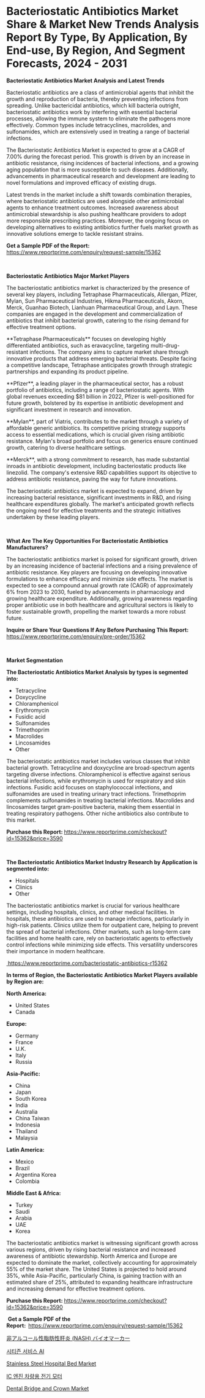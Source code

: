 <p><h1>Bacteriostatic Antibiotics Market Share & Market New Trends Analysis Report By Type, By Application, By End-use, By Region, And Segment Forecasts, 2024 - 2031</h1></p><p><strong>Bacteriostatic Antibiotics Market Analysis and Latest Trends</strong></p>
<p><p>Bacteriostatic antibiotics are a class of antimicrobial agents that inhibit the growth and reproduction of bacteria, thereby preventing infections from spreading. Unlike bactericidal antibiotics, which kill bacteria outright, bacteriostatic antibiotics work by interfering with essential bacterial processes, allowing the immune system to eliminate the pathogens more effectively. Common types include tetracyclines, macrolides, and sulfonamides, which are extensively used in treating a range of bacterial infections.</p><p>The Bacteriostatic Antibiotics Market is expected to grow at a CAGR of 7.00% during the forecast period. This growth is driven by an increase in antibiotic resistance, rising incidences of bacterial infections, and a growing aging population that is more susceptible to such diseases. Additionally, advancements in pharmaceutical research and development are leading to novel formulations and improved efficacy of existing drugs.</p><p>Latest trends in the market include a shift towards combination therapies, where bacteriostatic antibiotics are used alongside other antimicrobial agents to enhance treatment outcomes. Increased awareness about antimicrobial stewardship is also pushing healthcare providers to adopt more responsible prescribing practices. Moreover, the ongoing focus on developing alternatives to existing antibiotics further fuels market growth as innovative solutions emerge to tackle resistant strains.</p></p>
<p><strong>Get a Sample PDF of the Report:&nbsp;</strong> <a href="https://www.reportprime.com/enquiry/request-sample/15362">https://www.reportprime.com/enquiry/request-sample/15362</a></p>
<p>&nbsp;</p>
<p><strong>Bacteriostatic Antibiotics Major Market Players</strong></p>
<p><p>The bacteriostatic antibiotics market is characterized by the presence of several key players, including Tetraphase Pharmaceuticals, Allergan, Pfizer, Mylan, Sun Pharmaceutical Industries, Hikma Pharmaceuticals, Akorn, Merck, Guanhao Biotech, Lianhuan Pharmaceutical Group, and Layn. These companies are engaged in the development and commercialization of antibiotics that inhibit bacterial growth, catering to the rising demand for effective treatment options.</p><p>**Tetraphase Pharmaceuticals** focuses on developing highly differentiated antibiotics, such as eravacycline, targeting multi-drug-resistant infections. The company aims to capture market share through innovative products that address emerging bacterial threats. Despite facing a competitive landscape, Tetraphase anticipates growth through strategic partnerships and expanding its product pipeline.</p><p>**Pfizer**, a leading player in the pharmaceutical sector, has a robust portfolio of antibiotics, including a range of bacteriostatic agents. With global revenues exceeding $81 billion in 2022, Pfizer is well-positioned for future growth, bolstered by its expertise in antibiotic development and significant investment in research and innovation.</p><p>**Mylan**, part of Viatris, contributes to the market through a variety of affordable generic antibiotics. Its competitive pricing strategy supports access to essential medications, which is crucial given rising antibiotic resistance. Mylan's broad portfolio and focus on generics ensure continued growth, catering to diverse healthcare settings.</p><p>**Merck**, with a strong commitment to research, has made substantial inroads in antibiotic development, including bacteriostatic products like linezolid. The company's extensive R&D capabilities support its objective to address antibiotic resistance, paving the way for future innovations.</p><p>The bacteriostatic antibiotics market is expected to expand, driven by increasing bacterial resistance, significant investments in R&D, and rising healthcare expenditures globally. The market's anticipated growth reflects the ongoing need for effective treatments and the strategic initiatives undertaken by these leading players.</p></p>
<p>&nbsp;</p>
<p><strong>What Are The Key Opportunities For Bacteriostatic Antibiotics Manufacturers?</strong></p>
<p><p>The bacteriostatic antibiotics market is poised for significant growth, driven by an increasing incidence of bacterial infections and a rising prevalence of antibiotic resistance. Key players are focusing on developing innovative formulations to enhance efficacy and minimize side effects. The market is expected to see a compound annual growth rate (CAGR) of approximately 6% from 2023 to 2030, fueled by advancements in pharmacology and growing healthcare expenditure. Additionally, growing awareness regarding proper antibiotic use in both healthcare and agricultural sectors is likely to foster sustainable growth, propelling the market towards a more robust future.</p></p>
<p><strong>Inquire or Share Your Questions If Any Before Purchasing This Report:</strong> <a href="https://www.reportprime.com/enquiry/pre-order/15362">https://www.reportprime.com/enquiry/pre-order/15362</a></p>
<p>&nbsp;</p>
<p><strong>Market Segmentation</strong></p>
<p><strong>The Bacteriostatic Antibiotics Market Analysis by types is segmented into:</strong></p>
<p><ul><li>Tetracycline</li><li>Doxycycline</li><li>Chloramphenicol</li><li>Erythromycin</li><li>Fusidic acid</li><li>Sulfonamides</li><li>Trimethoprim</li><li>Macrolides</li><li>Lincosamides</li><li>Other</li></ul></p>
<p><p>The bacteriostatic antibiotics market includes various classes that inhibit bacterial growth. Tetracycline and doxycycline are broad-spectrum agents targeting diverse infections. Chloramphenicol is effective against serious bacterial infections, while erythromycin is used for respiratory and skin infections. Fusidic acid focuses on staphylococcal infections, and sulfonamides are used in treating urinary tract infections. Trimethoprim complements sulfonamides in treating bacterial infections. Macrolides and lincosamides target gram-positive bacteria, making them essential in treating respiratory pathogens. Other niche antibiotics also contribute to this market.</p></p>
<p><strong>Purchase this Report:&nbsp;</strong><a href="https://www.reportprime.com/checkout?id=15362&price=3590">https://www.reportprime.com/checkout?id=15362&price=3590</a></p>
<p>&nbsp;</p>
<p><strong>The Bacteriostatic Antibiotics Market Industry Research by Application is segmented into:</strong></p>
<p><ul><li>Hospitals</li><li>Clinics</li><li>Other</li></ul></p>
<p><p>The bacteriostatic antibiotics market is crucial for various healthcare settings, including hospitals, clinics, and other medical facilities. In hospitals, these antibiotics are used to manage infections, particularly in high-risk patients. Clinics utilize them for outpatient care, helping to prevent the spread of bacterial infections. Other markets, such as long-term care facilities and home health care, rely on bacteriostatic agents to effectively control infections while minimizing side effects. This versatility underscores their importance in modern healthcare.</p></p>
<p><a href="https://www.reportprime.com/bacteriostatic-antibiotics-r15362">&nbsp;https://www.reportprime.com/bacteriostatic-antibiotics-r15362</a></p>
<p><strong>In terms of Region, the Bacteriostatic Antibiotics Market Players available by Region are:</strong></p>
<p>
    <p> <strong> North America: </strong>
        <ul>
            <li>United States</li>
            <li>Canada</li>
        </ul>
        </p> 
    <p> <strong> Europe: </strong>
        <ul>
            <li>Germany</li>
            <li>France</li>
            <li>U.K.</li>
            <li>Italy</li>
            <li>Russia</li>
        </ul>
        </p> 
    <p> <strong> Asia-Pacific: </strong>
        <ul>
            <li>China</li>
            <li>Japan</li>
            <li>South Korea</li>
            <li>India</li>
            <li>Australia</li>
            <li>China Taiwan</li>
            <li>Indonesia</li>
            <li>Thailand</li>
            <li>Malaysia</li>
        </ul>
        </p> 
    <p> <strong> Latin America: </strong>
        <ul>
            <li>Mexico</li>
            <li>Brazil</li>
            <li>Argentina Korea</li>
            <li>Colombia</li>
        </ul>
        </p> 
    <p> <strong> Middle East & Africa: </strong>
        <ul>
            <li>Turkey</li>
            <li>Saudi</li>
            <li>Arabia</li>
            <li>UAE</li>
            <li>Korea</li>
        </ul>
    </p>
    </p>
<p><p>The bacteriostatic antibiotics market is witnessing significant growth across various regions, driven by rising bacterial resistance and increased awareness of antibiotic stewardship. North America and Europe are expected to dominate the market, collectively accounting for approximately 55% of the market share. The United States is projected to hold around 35%, while Asia-Pacific, particularly China, is gaining traction with an estimated share of 25%, attributed to expanding healthcare infrastructure and increasing demand for effective treatment options.</p></p>
<p><strong>Purchase this Report: </strong><a href="https://www.reportprime.com/checkout?id=15362&price=3590">https://www.reportprime.com/checkout?id=15362&price=3590</a></p>
<p>&nbsp;<strong>Get a Sample PDF of the Report:&nbsp;&nbsp;</strong><a href="https://www.reportprime.com/enquiry/request-sample/15362">https://www.reportprime.com/enquiry/request-sample/15362</a></p>
<p><strong></strong></p>
<p><p><a href="https://medium.com/@manuelmann1976/non-alcoholic-steatohepatitis-nash-biomarkers-market-%E3%81%AF-%E3%82%B3%E3%82%B9%E3%83%88%E7%AE%A1%E7%90%86%E3%81%A8%E5%8A%B9%E7%8E%87%E5%90%91%E4%B8%8A%E3%82%92%E5%84%AA%E5%85%88%E3%81%97%E3%81%BE%E3%81%99-b588d7bb3616">非アルコール性脂肪性肝炎 (NASH) バイオマーカー</a></p><p><a href="https://medium.com/@rudyswaniafgwski56664/%EC%84%B8%EA%B3%84-citizen-service-ai-market-%EC%9D%80-2024%EC%97%90%EC%84%9C-2031%EB%A1%9C-%EC%97%B0%ED%8F%89%EA%B7%A0-%EC%A6%9D%EA%B0%80%EC%9C%A8%EC%9D%84-%EB%B3%B4%EC%9D%BC-%EA%B2%83%EC%9C%BC%EB%A1%9C-%EC%98%88%EC%83%81%EB%90%A9%EB%8B%88%EB%8B%A4-b3170f83d20a">시티즌 서비스 AI</a></p><p><a href="https://www.linkedin.com/pulse/stainless-steel-hospital-bed-market-global-trends-forecast-e60ce?trackingId=ruon3kvFTr2mEBx8NtlCmQ%3D%3D">Stainless Steel Hospital Bed Market</a></p><p><a href="https://medium.com/@rudyswaniafgwski56664/electric-motors-for-ic-engine-vehicles-market-%EC%9D%98-%EA%B8%80%EB%A1%9C%EB%B2%8C-%EC%8B%9C%EC%9E%A5-%EA%B0%9C%EC%9A%94%EB%8A%94-%EC%A0%84-%EC%84%B8%EA%B3%84-%EB%B0%8F-%EC%A3%BC%EC%9A%94-%EC%8B%9C%EC%9E%A5%EC%9D%98-%EC%82%B0%EC%97%85%EC%97%90-%EC%98%81%ED%96%A5%EC%9D%84-%EB%AF%B8%EC%B9%98%EB%8A%94-%EC%A3%BC%EC%9A%94-%ED%8A%B8%EB%A0%8C%EB%93%9C%EC%97%90-%EB%8C%80%ED%95%9C-33ddb50bd1d5">IC 엔진 차량용 전기 모터</a></p><p><a href="https://www.linkedin.com/pulse/global-dental-bridge-crown-market-size-expected-reach-cagr-jzrre?trackingId=f2iHsZLTQuWWmgyU%2Flz20w%3D%3D">Dental Bridge and Crown Market</a></p></p>